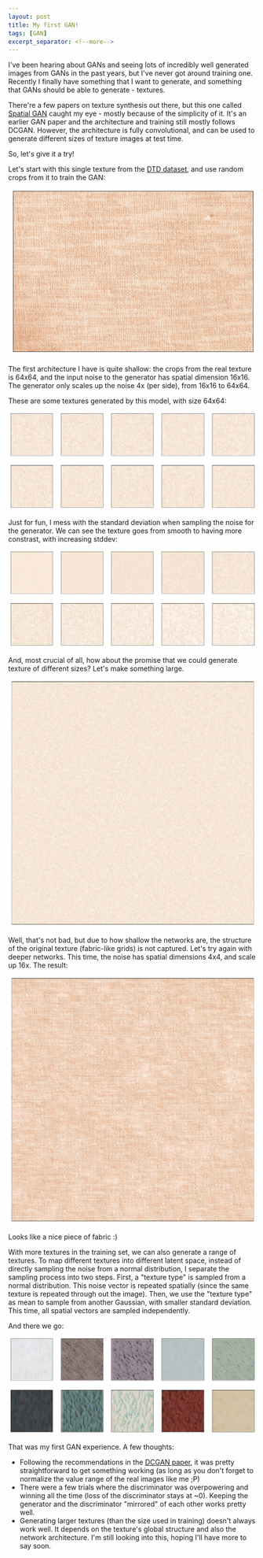 ```yaml
---
layout: post
title: My first GAN!
tags: [GAN]
excerpt_separator: <!--more-->
---
```


I've been hearing about GANs and seeing lots of incredibly well generated images from GANs in the past years, but I've never got around training one. Recently I finally have something that I want to generate, and something that GANs should be able to generate - textures.

There're a few papers on texture synthesis out there, but this one called [Spatial GAN](https://arxiv.org/pdf/1611.08207.pdf) caught my eye - mostly because of the simplicity of it. It's an earlier GAN paper and the architecture and training still mostly follows DCGAN. However, the architecture is fully convolutional, and can be used to generate different sizes of texture images at test time.

So, let's give it a try!

Let's start with this single texture from the [DTD dataset](https://www.robots.ox.ac.uk/~vgg/data/dtd/), and use random crops from it to train the GAN:

<p align="center"><img src="/assets/img/first_gan/pink_texture.png"/></p>

The first architecture I have is quite shallow: the crops from the real texture is 64x64, and the input noise to the generator has spatial dimension 16x16. The generator only scales up the noise 4x (per side), from 16x16 to 64x64.

These are some textures generated by this model, with size 64x64:

<p align="center"><img src="/assets/img/first_gan/generated1.png"/></p>

Just for fun, I mess with the standard deviation when sampling the noise for the generator. We can see the texture goes from smooth to having more constrast, with increasing stddev:

<p align="center"><img src="/assets/img/first_gan/generated2.png"/></p>

And, most crucial of all, how about the promise that we could generate texture of different sizes? Let's make something large.

<p align="center"><img src="/assets/img/first_gan/generated3.png"/></p>

Well, that's not bad, but due to how shallow the networks are, the structure of the original texture (fabric-like grids) is not captured. Let's try again with deeper networks. This time, the noise has spatial dimensions 4x4, and scale up 16x. The result:

<p align="center"><img src="/assets/img/first_gan/generated4.png"/></p>

Looks like a nice piece of fabric :)

With more textures in the training set, we can also generate a range of textures. To map different textures into different latent space, instead of directly sampling the noise from a normal distribution, I separate the sampling process into two steps. First, a "texture type" is sampled from a normal distribution. This noise vector is repeated spatially (since the same texture is repeated through out the image). Then, we use the "texture type" as mean to sample from another Gaussian, with smaller standard deviation. This time, all spatial vectors are sampled independently.

And there we go:

<p align="center"><img src="/assets/img/first_gan/generated5.png"/></p>

That was my first GAN experience. A few thoughts:
- Following the recommendations in the [DCGAN paper](https://arxiv.org/pdf/1511.06434.pdf), it was pretty straightforward to get something working (as long as you don't forget to normalize the value range of the real images like me ;P)
- There were a few trials where the discriminator was overpowering and winning all the time (loss of the discriminator stays at ~0). Keeping the generator and the discriminator "mirrored" of each other works pretty well.
- Generating larger textures (than the size used in training) doesn't always work well. It depends on the texture's global structure and also the network architecture. I'm still looking into this, hoping I'll have more to say soon.
